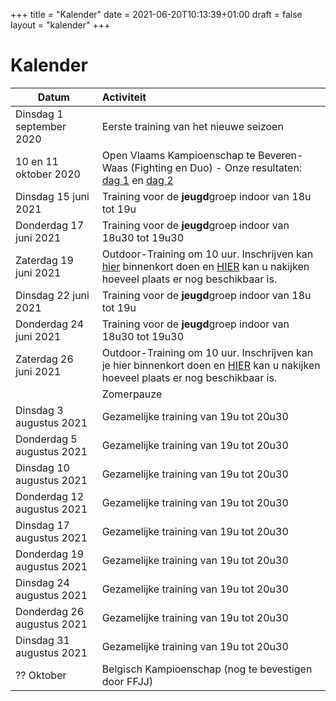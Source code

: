 +++ 
title = "Kalender"
date = 2021-06-20T10:13:39+01:00 
draft = false 
layout = "kalender"
+++

# Kalender

| Datum                                     | Activiteit                                                                                       |
| ------------------------------------------|:-------------------------------------------------------------------------------------------------|
| Dinsdag 1 september 2020                  | Eerste training van het nieuwe seizoen                                                           | 
| 10 en 11 oktober 2020                      | Open Vlaams Kampioenschap te Beveren-Waas (Fighting en Duo) - Onze resultaten: [dag 1](https://www.jujitsukeerbergen.be/nieuws/2020/10/10/open-vlaams-kampioenschap-ju-jitsu-2020---dag-1/) en [dag 2](https://www.jujitsukeerbergen.be/nieuws/2020/10/11/open-vlaams-kampioenschap-ju-jitsu-2020---dag-2/)                                      |
|Dinsdag 15 juni 2021|Training voor de **jeugd**groep indoor van 18u tot 19u|
|Donderdag 17 juni 2021|Training voor de **jeugd**groep indoor van 18u30 tot 19u30|
|Zaterdag 19 juni 2021|Outdoor-Training om 10 uur. Inschrijven kan [hier](https://forms.gle/bjkvHD9efSgmNh566) binnenkort doen en [HIER](https://docs.google.com/spreadsheets/d/e/2PACX-1vTt0cXcVCAwGQIrvlfOP5QAPXq4vguWz3Jda8E-GeBimTC30aTMs6pmLBcLXje42J4j3yeFY0v4B646/pubhtml?gid=547506106&single=true) kan u nakijken hoeveel plaats er nog beschikbaar is.|
|Dinsdag 22 juni 2021|Training voor de **jeugd**groep indoor van 18u tot 19u|
|Donderdag 24 juni 2021|Training voor de **jeugd**groep indoor van 18u30 tot 19u30|
|Zaterdag 26 juni 2021|Outdoor-Training om 10 uur. Inschrijven kan je hier binnenkort doen en [HIER](https://docs.google.com/spreadsheets/d/e/2PACX-1vTt0cXcVCAwGQIrvlfOP5QAPXq4vguWz3Jda8E-GeBimTC30aTMs6pmLBcLXje42J4j3yeFY0v4B646/pubhtml?gid=547506106&single=true) kan u nakijken hoeveel plaats er nog beschikbaar is.|
||Zomerpauze|
|Dinsdag 3 augustus 2021|Gezamelijke training van 19u tot 20u30|
|Donderdag 5 augustus 2021|Gezamelijke training van 19u tot 20u30|
|Dinsdag 10 augustus 2021|Gezamelijke training van 19u tot 20u30|
|Donderdag 12 augustus 2021|Gezamelijke training van 19u tot 20u30|
|Dinsdag 17 augustus 2021|Gezamelijke training van 19u tot 20u30|
|Donderdag 19 augustus 2021|Gezamelijke training van 19u tot 20u30|
|Dinsdag 24 augustus 2021|Gezamelijke training van 19u tot 20u30|
|Donderdag 26 augustus 2021|Gezamelijke training van 19u tot 20u30|
|Dinsdag 31 augustus 2021|Gezamelijke training van 19u tot 20u30|
|?? Oktober                                    | Belgisch Kampioenschap (nog te bevestigen door FFJJ)                                             |